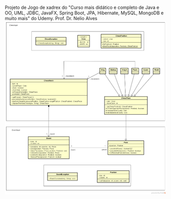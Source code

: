Projeto de Jogo de xadrex do "Curso mais didático e completo de Java e OO, UML, JDBC, JavaFX, Spring Boot, JPA, Hibernate, MySQL, MongoDB e muito mais" do Udemy.
Prof. Dr. Nelio Alves
![alt text](chess-system-design.png)